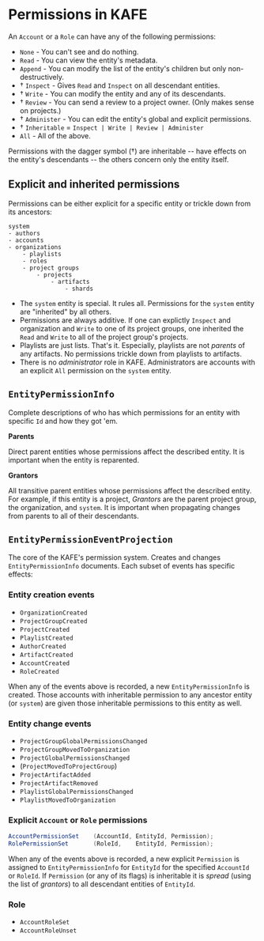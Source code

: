 # Permissions in KAFE

An `Account` or a `Role` can have any of the following permissions:

- `None` - You can't see and do nothing.
- `Read` - You can view the entity's metadata.
- `Append` - You can modify the list of the entity's children but only non-destructively.
- † `Inspect` - Gives `Read` and `Inspect` on all descendant entities.
- † `Write` - You can modify the entity and any of its descendants.
- † `Review` - You can send a review to a project owner. (Only makes sense on projects.)
- † `Administer` - You can edit the entity's global and explicit permissions.
- † `Inheritable` = `Inspect | Write | Review | Administer`
- `All` - All of the above.

Permissions with the dagger symbol (†) are inheritable -- have effects on the entity's descendants -- the others concern only the entity itself.

## Explicit and inherited permissions

Permissions can be either explicit for a specific entity or trickle down from its ancestors:

```
system
- authors
- accounts
- organizations
    - playlists
    - roles
    - project groups
        - projects
            - artifacts
                - shards
```

- The `system` entity is special. It rules all. Permissions for the `system` entity are "inherited" by all others.
- Permissions are always additive. If one can explictly `Inspect` and organization and `Write` to one of its project groups, one inherited the `Read` and `Write` to all of the project group's projects.
- Playlists are just lists. That's it. Especially, playlists are not _parents_ of any artifacts. No permissions trickle down from playlists to artifacts.
- There is no _administrator_ role in KAFE. Administrators are accounts with an explicit `All` permission on the `system` entity.

## `EntityPermissionInfo`

Complete descriptions of who has which permissions for an entity with specific `Id` and how they got 'em. 

**Parents**

Direct parent entities whose permissions affect the described entity.
It is important when the entity is reparented.

**Grantors**

All transitive parent entities whose permissions affect the described entity.
For example, if this entity is a project, _Grantors_ are the parent project group, the organization, and `system`.
It is important when propagating changes from parents to all of their descendants.


## `EntityPermissionEventProjection`

The core of the KAFE's permission system.
Creates and changes `EntityPermissionInfo` documents.
Each subset of events has specific effects:

### Entity creation events

- `OrganizationCreated`
- `ProjectGroupCreated`
- `ProjectCreated`
- `PlaylistCreated`
- `AuthorCreated`
- `ArtifactCreated`
- `AccountCreated`
- `RoleCreated`

When any of the events above is recorded, a new `EntityPermissionInfo` is created.
Those accounts with inheritable permission to any ancestor entity (or `system`) are given those inheritable permissions to this entity as well.


### Entity change events

- `ProjectGroupGlobalPermissionsChanged`
- `ProjectGroupMovedToOrganization`
- `ProjectGlobalPermissionsChanged`
- (`ProjectMovedToProjectGroup`)
- `ProjectArtifactAdded`
- `ProjectArtifactRemoved`
- `PlaylistGlobalPermissionsChanged`
- `PlaylistMovedToOrganization`

### Explicit `Account` or `Role` permissions

```csharp
AccountPermissionSet    (AccountId, EntityId, Permission);
RolePermissionSet       (RoleId,    EntityId, Permission);
```

When any of the events above is recorded, a new explicit `Permission` is assigned to `EntityPermissionInfo` for `EntityId` for the specified `AccountId` or `RoleId`.
If `Permission` (or any of its flags) is inheritable it is _spread_ (using the list of _grantors_) to all descendant entities of `EntityId`. 

### Role 

- `AccountRoleSet`
- `AccountRoleUnset`
